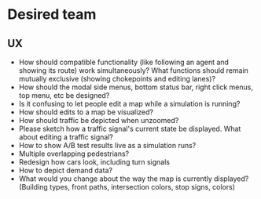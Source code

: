 # Desired team

## UX

- How should compatible functionality (like following an agent and showing its
  route) work simultaneously? What functions should remain mutually exclusive
  (showing chokepoints and editing lanes)?
- How should the modal side menus, bottom status bar, right click menus, top
  menu, etc be designed?
- Is it confusing to let people edit a map while a simulation is running?
- How should edits to a map be visualized?
- How should traffic be depicted when unzoomed?
- Please sketch how a traffic signal's current state be displayed. What about
  editing a traffic signal?
- How to show A/B test results live as a simulation runs?
- Multiple overlapping pedestrians?
- Redesign how cars look, including turn signals
- How to depict demand data?
- What would you change about the way the map is currently displayed? (Building
  types, front paths, intersection colors, stop signs, colors)
